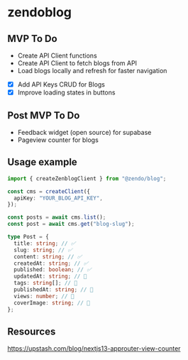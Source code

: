 # zendoblog

## MVP To Do

- Create API Client functions
- Create API Client to fetch blogs from API
- Load blogs locally and refresh for faster navigation
- [x] Add API Keys CRUD for Blogs
- [x] Improve loading states in buttons

## Post MVP To Do

- Feedback widget (open source) for supabase
- Pageview counter for blogs

## Usage example

```typescript
import { createZenblogClient } from "@zendo/blog";

const cms = createClient({
  apiKey: "YOUR_BLOG_API_KEY",
});

const posts = await cms.list();
const post = await cms.get("blog-slug");
```

```typescript
type Post = {
  title: string; // ✅
  slug: string; // ✅
  content: string; // ✅
  createdAt: string; // ✅
  published: boolean; // ✅
  updatedAt: string; // 🚧
  tags: string[]; // 🚧
  publishedAt: string; // 🚧
  views: number; // 🚧
  coverImage: string; // 🚧
};
```

## Resources

https://upstash.com/blog/nextjs13-approuter-view-counter
